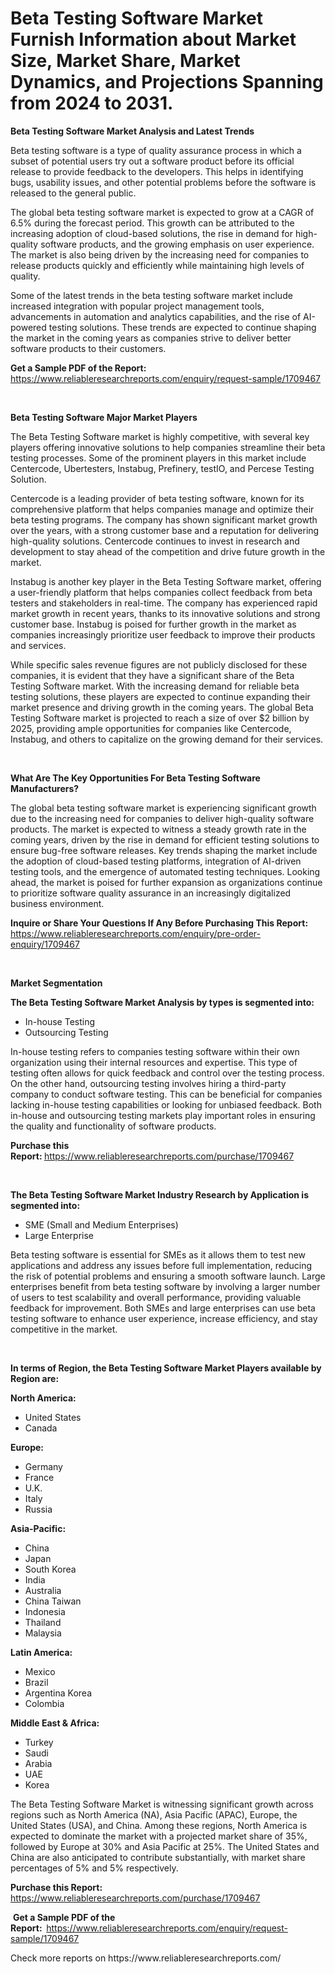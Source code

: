 <p><h1>Beta Testing Software Market Furnish Information about Market Size, Market Share, Market Dynamics, and Projections Spanning from 2024 to 2031.</h1></p><p><strong>Beta Testing Software Market Analysis and Latest Trends</strong></p>
<p><p>Beta testing software is a type of quality assurance process in which a subset of potential users try out a software product before its official release to provide feedback to the developers. This helps in identifying bugs, usability issues, and other potential problems before the software is released to the general public.</p><p>The global beta testing software market is expected to grow at a CAGR of 6.5% during the forecast period. This growth can be attributed to the increasing adoption of cloud-based solutions, the rise in demand for high-quality software products, and the growing emphasis on user experience. The market is also being driven by the increasing need for companies to release products quickly and efficiently while maintaining high levels of quality.</p><p>Some of the latest trends in the beta testing software market include increased integration with popular project management tools, advancements in automation and analytics capabilities, and the rise of AI-powered testing solutions. These trends are expected to continue shaping the market in the coming years as companies strive to deliver better software products to their customers.</p></p>
<p><strong>Get a Sample PDF of the Report:&nbsp;</strong> <a href="https://www.reliableresearchreports.com/enquiry/request-sample/1709467">https://www.reliableresearchreports.com/enquiry/request-sample/1709467</a></p>
<p>&nbsp;</p>
<p><strong>Beta Testing Software Major Market Players</strong></p>
<p><p>The Beta Testing Software market is highly competitive, with several key players offering innovative solutions to help companies streamline their beta testing processes. Some of the prominent players in this market include Centercode, Ubertesters, Instabug, Prefinery, testIO, and Percese Testing Solution.</p><p>Centercode is a leading provider of beta testing software, known for its comprehensive platform that helps companies manage and optimize their beta testing programs. The company has shown significant market growth over the years, with a strong customer base and a reputation for delivering high-quality solutions. Centercode continues to invest in research and development to stay ahead of the competition and drive future growth in the market.</p><p>Instabug is another key player in the Beta Testing Software market, offering a user-friendly platform that helps companies collect feedback from beta testers and stakeholders in real-time. The company has experienced rapid market growth in recent years, thanks to its innovative solutions and strong customer base. Instabug is poised for further growth in the market as companies increasingly prioritize user feedback to improve their products and services.</p><p>While specific sales revenue figures are not publicly disclosed for these companies, it is evident that they have a significant share of the Beta Testing Software market. With the increasing demand for reliable beta testing solutions, these players are expected to continue expanding their market presence and driving growth in the coming years. The global Beta Testing Software market is projected to reach a size of over $2 billion by 2025, providing ample opportunities for companies like Centercode, Instabug, and others to capitalize on the growing demand for their services.</p></p>
<p>&nbsp;</p>
<p><strong>What Are The Key Opportunities For Beta Testing Software Manufacturers?</strong></p>
<p><p>The global beta testing software market is experiencing significant growth due to the increasing need for companies to deliver high-quality software products. The market is expected to witness a steady growth rate in the coming years, driven by the rise in demand for efficient testing solutions to ensure bug-free software releases. Key trends shaping the market include the adoption of cloud-based testing platforms, integration of AI-driven testing tools, and the emergence of automated testing techniques. Looking ahead, the market is poised for further expansion as organizations continue to prioritize software quality assurance in an increasingly digitalized business environment.</p></p>
<p><strong>Inquire or Share Your Questions If Any Before Purchasing This Report:</strong> <a href="https://www.reliableresearchreports.com/enquiry/pre-order-enquiry/1709467">https://www.reliableresearchreports.com/enquiry/pre-order-enquiry/1709467</a></p>
<p>&nbsp;</p>
<p><strong>Market Segmentation</strong></p>
<p><strong>The Beta Testing Software Market Analysis by types is segmented into:</strong></p>
<p><ul><li>In-house Testing</li><li>Outsourcing Testing</li></ul></p>
<p><p>In-house testing refers to companies testing software within their own organization using their internal resources and expertise. This type of testing often allows for quick feedback and control over the testing process. On the other hand, outsourcing testing involves hiring a third-party company to conduct software testing. This can be beneficial for companies lacking in-house testing capabilities or looking for unbiased feedback. Both in-house and outsourcing testing markets play important roles in ensuring the quality and functionality of software products.</p></p>
<p><strong>Purchase this Report:&nbsp;</strong><a href="https://www.reliableresearchreports.com/purchase/1709467">https://www.reliableresearchreports.com/purchase/1709467</a></p>
<p>&nbsp;</p>
<p><strong>The Beta Testing Software Market Industry Research by Application is segmented into:</strong></p>
<p><ul><li>SME (Small and Medium Enterprises)</li><li>Large Enterprise</li></ul></p>
<p><p>Beta testing software is essential for SMEs as it allows them to test new applications and address any issues before full implementation, reducing the risk of potential problems and ensuring a smooth software launch. Large enterprises benefit from beta testing software by involving a larger number of users to test scalability and overall performance, providing valuable feedback for improvement. Both SMEs and large enterprises can use beta testing software to enhance user experience, increase efficiency, and stay competitive in the market.</p></p>
<p>&nbsp;</p>
<p><strong>In terms of Region, the Beta Testing Software Market Players available by Region are:</strong></p>
<p>
    <p> <strong> North America: </strong>
        <ul>
            <li>United States</li>
            <li>Canada</li>
        </ul>
        </p> 
    <p> <strong> Europe: </strong>
        <ul>
            <li>Germany</li>
            <li>France</li>
            <li>U.K.</li>
            <li>Italy</li>
            <li>Russia</li>
        </ul>
        </p> 
    <p> <strong> Asia-Pacific: </strong>
        <ul>
            <li>China</li>
            <li>Japan</li>
            <li>South Korea</li>
            <li>India</li>
            <li>Australia</li>
            <li>China Taiwan</li>
            <li>Indonesia</li>
            <li>Thailand</li>
            <li>Malaysia</li>
        </ul>
        </p> 
    <p> <strong> Latin America: </strong>
        <ul>
            <li>Mexico</li>
            <li>Brazil</li>
            <li>Argentina Korea</li>
            <li>Colombia</li>
        </ul>
        </p> 
    <p> <strong> Middle East & Africa: </strong>
        <ul>
            <li>Turkey</li>
            <li>Saudi</li>
            <li>Arabia</li>
            <li>UAE</li>
            <li>Korea</li>
        </ul>
    </p>
    </p>
<p><p>The Beta Testing Software Market is witnessing significant growth across regions such as North America (NA), Asia Pacific (APAC), Europe, the United States (USA), and China. Among these regions, North America is expected to dominate the market with a projected market share of 35%, followed by Europe at 30% and Asia Pacific at 25%. The United States and China are also anticipated to contribute substantially, with market share percentages of 5% and 5% respectively.</p></p>
<p><strong>Purchase this Report: </strong><a href="https://www.reliableresearchreports.com/purchase/1709467">https://www.reliableresearchreports.com/purchase/1709467</a></p>
<p>&nbsp;<strong>Get a Sample PDF of the Report:&nbsp;&nbsp;</strong><a href="https://www.reliableresearchreports.com/enquiry/request-sample/1709467">https://www.reliableresearchreports.com/enquiry/request-sample/1709467</a></p>
<p><strong></strong></p>
<p>Check more reports on https://www.reliableresearchreports.com/</p>